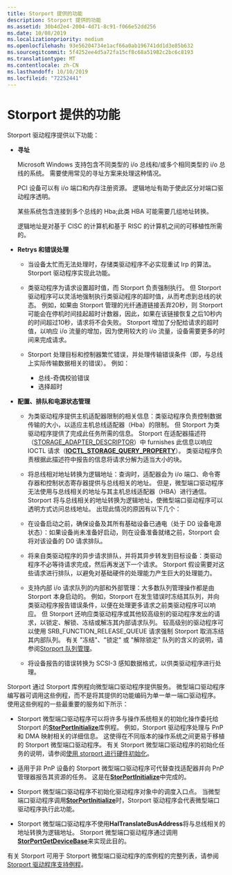 ```yaml
---
title: Storport 提供的功能
description: Storport 提供的功能
ms.assetid: 30b4d2e4-2004-4d71-8c91-f066e52dd256
ms.date: 10/08/2019
ms.localizationpriority: medium
ms.openlocfilehash: 93e56204734e1acf66a0ab196741dd1d3e85b632
ms.sourcegitcommit: 5f4252ee4d5a72fa15cf8c68a51982c2bc6c8193
ms.translationtype: MT
ms.contentlocale: zh-CN
ms.lasthandoff: 10/10/2019
ms.locfileid: "72252441"
---
```

# <a name="capabilities-provided-by-storport"></a>Storport 提供的功能

Storport 驱动程序提供以下功能：

- **寻址**

  Microsoft Windows 支持包含不同类型的 i/o 总线和/或多个相同类型的 i/o 总线的系统。 需要使用常见的寻址方案来处理这种情况。

  PCI 设备可以有 i/o 端口和内存注册资源。 逻辑地址有助于使此区分对端口驱动程序透明。

  某些系统包含连接到多个总线的 Hba;此类 HBA 可能需要几组地址转换。

  逻辑地址是对基于 CISC 的计算机和基于 RISC 的计算机之间的可移植性所需的。

- **Retrys 和错误处理**

  - 当设备太忙而无法处理时，存储类驱动程序不必实现重试 Irp 的算法。 Storport 驱动程序实现此功能。

  - 类驱动程序为请求设置超时值，而 Storport 负责强制执行。 但 Storport 驱动程序可以灵活地强制执行类驱动程序的超时值，从而考虑到总线的状态。 例如，如果由 Storport 管理的光纤通道链接丢弃20秒，则 Storport 可能会在停机时间挂起超时计数器，因此，如果在该链接恢复之后10秒内的时间超过10秒，请求将不会失败。 Storport 增加了分配给请求的超时值，以响应 i/o 流量的增加，因为使用较大的 i/o 流量，设备需要更多的时间来完成请求。

  - Storport 处理目标和控制器繁忙错误，并处理传输错误条件（即，与总线上实际传输数据相关的错误）。 例如：
    - 总线-奇偶校验错误
    - 选择超时

- **配置、排队和电源状态管理**

  - 为类驱动程序提供主机适配器限制的相关信息：类驱动程序负责控制数据传输的大小，以适应主机总线适配器（Hba）的限制。 但 Storport 为类驱动程序提供了完成此任务所需的信息。 Storport 在适配器描述符（[STORAGE_ADAPTER_DESCRIPTOR](https://docs.microsoft.com/windows-hardware/drivers/ddi/content/ntddstor/ns-ntddstor-_storage_adapter_descriptor)）中 furnishes 此信息以响应 IOCTL 请求（[**IOCTL_STORAGE_QUERY_PROPERTY**](https://docs.microsoft.com/windows-hardware/drivers/ddi/content/ntddstor/ni-ntddstor-ioctl_storage_query_property)）。 类驱动程序负责根据此描述符中报告的信息将请求分解为适当大小的块。

  - 将总线相对地址转换为逻辑地址：查询时，适配器会为 i/o 端口、命令寄存器和控制状态寄存器提供与总线相关的地址。 但是，微型端口驱动程序无法使用与总线相关的地址与其主机总线适配器（HBA）进行通信。 Storport 将与总线相关的地址转换为逻辑地址，使微型端口驱动程序可以透明方式访问总线地址。 出现此情况的原因有以下几个：

  - 在设备启动之前，确保设备及其所有基础设备已通电（处于 D0 设备电源状态）：如果设备尚未准备好启动，则在设备准备就绪之前，Storport 会将对该设备的 D0 请求排队。

  - 将来自类驱动程序的异步请求排队，并将其异步转发到目标设备：类驱动程序不必等待请求完成，然后再发送下一个请求。 Storport 假设需要对这些请求进行排队，以避免对基础硬件的处理能力产生巨大的处理能力。

  - 支持内部 i/o 请求队列的内部和外部管理：大多数队列管理操作都是由 Storport 本身启动的。 例如，Storport 在发生错误时冻结其队列，并向类驱动程序报告错误条件，以便在处理更多请求之前类驱动程序可以响应。 但 Storport 还响应类驱动程序或其他较高级别的驱动程序发出的请求，以锁定、解锁、冻结或解冻其内部请求队列。 较高级别的驱动程序可以使用 SRB_FUNCTION_RELEASE_QUEUE 请求强制 Storport 取消冻结其内部队列。 有关 "冻结"、"锁定" 或 "解除锁定" 队列的含义的说明，请参阅[Storport 队列管理](storport-queue-management.md)。

  - 将设备报告的错误转换为 SCSI-3 感知数据格式，以供类驱动程序进行处理。

Storport 通过 Storport 库例程向微型端口驱动程序提供服务。 微型端口驱动程序编写器可调用这些例程，而不是将其提供的功能编码为单一单一端口驱动程序。 使用这些例程的一些最重要的服务如下所示：

- Storport 微型端口驱动程序可以将许多与操作系统相关的初始化操作委托给 Storport 的[**StorPortInitialize**](https://docs.microsoft.com/windows-hardware/drivers/ddi/content/storport/nf-storport-storportinitialize)库例程。 例如，Storport 驱动程序处理与 PnP 和 DMA 映射相关的详细信息。 这使得在不同版本的操作系统之间更易于移植的 Storport 微型端口驱动程序。 有关 Storport 微型端口驱动程序的初始化任务的说明，请参阅[使用 storport 进行硬件初始化](hardware-initialization-with-storport.md)。

- 适用于非 PnP 设备的 Storport 微型端口驱动程序可代替查找适配器并向 PnP 管理器报告其资源的任务。 这是在[**StorPortInitialize**](https://docs.microsoft.com/windows-hardware/drivers/ddi/content/storport/nf-storport-storportinitialize)中完成的。

- Storport 微型端口驱动程序不初始化驱动程序对象中的调度入口点。 当微型端口驱动程序调用[**StorPortInitialize**](https://docs.microsoft.com/windows-hardware/drivers/ddi/content/storport/nf-storport-storportinitialize)时，Storport 驱动程序会代表微型端口驱动程序执行此功能。

- Storport 微型端口驱动程序不使用**HalTranslateBusAddress**将与总线相关的地址转换为逻辑地址。 Storport 微型端口驱动程序通过调用[**StorPortGetDeviceBase**](https://docs.microsoft.com/windows-hardware/drivers/ddi/content/storport/nf-storport-storportgetdevicebase)来实现此目的。

有关 Storport 可用于 Storport 微型端口驱动程序的库例程的完整列表，请参阅[Storport 驱动程序支持例程](storport-driver-support-routines.md)。
